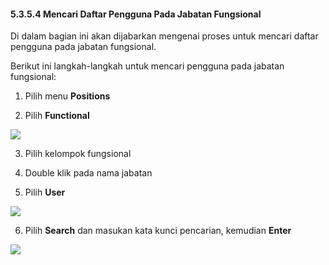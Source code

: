 #### **5.3.5.4 Mencari Daftar Pengguna Pada Jabatan Fungsional**

Di dalam bagian ini akan dijabarkan mengenai proses untuk mencari daftar pengguna pada jabatan fungsional.

Berikut ini langkah-langkah untuk mencari pengguna pada jabatan fungsional:

1. Pilih menu **Positions**

2. Pilih **Functional**

![](media/08df85ec9c219315604ea7193e1ce10a.png)

3. Pilih kelompok fungsional

4. Double klik pada nama jabatan

5. Pilih **User**

![](media/01cb419ef50d7985068947f41178b02f.png)

6. Pilih **Search** dan masukan kata kunci pencarian, kemudian **Enter**

![](media/3290a6774242cac71952cb99d2e07789.jpg)